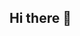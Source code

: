 ## Hi there 👋

<!--
**DotSlashCloud/DotSlashCloud** is a ✨ _special_ ✨ repository because its `README.md` (this file) appears on your GitHub profile.

# 👋 Hi, I’m Ryan Stark (DotSlashCloud)

🚀 **About Me**  
I’m a Cloud Solution Architect with over a decade of experience in IT. My expertise lies in generative AI, cloud architecture, and enterprise solutions. I thrive on solving complex challenges and creating impactful, scalable systems. Currently, I’m exploring cutting-edge tools like PyTorch, TensorFlow, and NVIDIA technologies to build innovative AI solutions.

🌟 **What I Do**  
- Design and implement scalable cloud solutions with Microsoft 365 and Power Platform.  
- Develop AI-driven applications to solve real-world business challenges.  
- Empower businesses to unlock value through AI and digital transformation.  

🎯 **Featured Projects**  
Here are a few projects I’m proud of:


📫 **How to Connect**  
- **LinkedIn:** [linkedin.com/in/ryanfstark](https://linkedin.com/in/ryanfstark)  
- **GitHub:** [github.com/DotSlashCloud](https://github.com/DotSlashCloud)  
- **Portfolio:** *Coming Soon!*  

🔍 **What I’m Working On**  
- Learning CUDA programming and fine-tuning AI models.  
- Building a personal portfolio with AI-driven projects.  
- Contributing to open-source tools that simplify AI adoption.  

